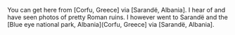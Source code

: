 You can get here from [Corfu, Greece] via [Sarandë, Albania]. I hear of and have seen photos of pretty Roman ruins. I however went to Sarandë and the [Blue eye national park, Albania](Corfu, Greece] via [Sarandë, Albania].

